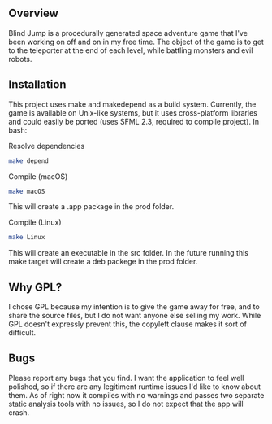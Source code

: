 ## Overview

Blind Jump is a procedurally generated space adventure game that I've been working on off and on in my free time. The object of the game is to get to the teleporter at the end of each level, while battling monsters and evil robots.

## Installation

This project uses make and makedepend as a build system. Currently, the game is available on Unix-like systems, but it uses cross-platform libraries and could easily be ported (uses SFML 2.3, required to compile project). In bash:

Resolve dependencies
```bash
make depend
```

Compile (macOS)
```bash
make macOS
```
This will create a .app package in the prod folder.

Compile (Linux)
```bash
make Linux
```
This will create an executable in the src folder. In the future running this make target will create a deb packege in the prod folder.

## Why GPL?

I chose GPL because my intention is to give the game away for free, and to share the source files, but I do not want anyone else selling my work. While GPL doesn't expressly prevent this, the copyleft clause makes it sort of difficult. 

## Bugs

Please report any bugs that you find. I want the application to feel well polished, so if there are any legitiment runtime issues I'd like to know about them. As of right now it compiles with no warnings and passes two separate static analysis tools with no issues, so I do not expect that the app will crash.
